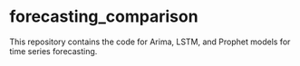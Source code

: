 # forecasting_comparison

This repository contains the code for Arima, LSTM, and Prophet models for time series forecasting.